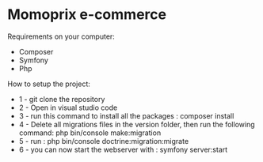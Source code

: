# Momoprix e-commerce

Requirements on your computer:
- Composer
- Symfony
- Php

How to setup the project:
- 1 - git clone the repository
- 2 - Open in visual studio code
- 3 - run this command to install all the packages : composer install
- 4 - Delete all migrations files in the version folder, then run the following command: php bin/console make:migration
- 5 - run : php bin/console doctrine:migration:migrate
- 6 - you can now start the webserver with : symfony server:start
